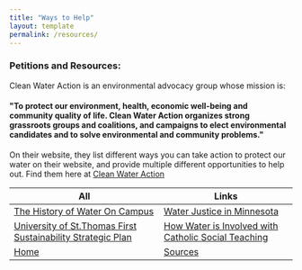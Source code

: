 ```yaml
---
title: "Ways to Help"
layout: template
permalink: /resources/
---
```


### Petitions and Resources:
Clean Water Action is an environmental advocacy group whose mission is:
#### "To protect our environment, health, economic well-being and community quality of life. Clean Water Action organizes strong grassroots groups and coalitions, and campaigns to elect environmental candidates and to solve environmental and community problems."


On their website, they list different ways you can take action to protect our water on their website, and provide multiple different opportunities to help out. Find them here at [Clean Water Action](https://www.cleanwateraction.org/actnow)

| All | Links |
| ----- | ----- |
| [The History of Water On Campus](https://alina-kan.github.io/history/) | [Water Justice in Minnesota](https://alina-kan.github.io/water-justice/) |
| [University of St.Thomas First Sustainability Strategic Plan](https://alina-kan.github.io/sustainability/) | [How Water is Involved with Catholic Social Teaching](https://alina-kan.github.io/teaching/) |
| [Home](https://alina-kan.github.io) | [Sources](https://alina-kan.github.io/sources/) |